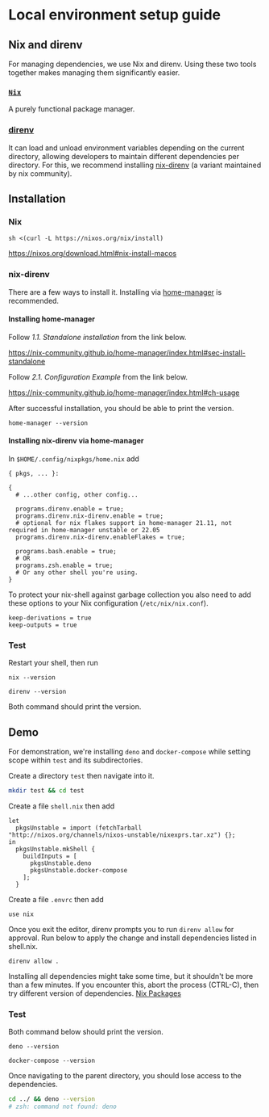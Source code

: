 # Local environment setup guide

## Nix and direnv

For managing dependencies, we use Nix and direnv. Using these two tools together makes managing them
significantly easier.

### [`Nix`](https://nixos.org/)

A purely functional package manager.

### [direnv](https://direnv.net/)

It can load and unload environment variables depending on the current directory, allowing developers to maintain different dependencies per directory. For this, we recommend
installing [nix-direnv](https://github.com/nix-community/nix-direnv) (a variant maintained by nix
community).

## Installation

### Nix

```
sh <(curl -L https://nixos.org/nix/install)
```

https://nixos.org/download.html#nix-install-macos

### nix-direnv

There are a few ways to install it. Installing via
[home-manager](https://nix-community.github.io/home-manager) is recommended.

#### Installing home-manager

Follow _1.1. Standalone installation_ from the link below.

https://nix-community.github.io/home-manager/index.html#sec-install-standalone

Follow _2.1. Configuration Example_ from the link below.

https://nix-community.github.io/home-manager/index.html#ch-usage

After successful installation, you should be able to print the version.

```
home-manager --version
```

#### Installing nix-direnv via home-manager

In `$HOME/.config/nixpkgs/home.nix` add

```
{ pkgs, ... }:

{
  # ...other config, other config...

  programs.direnv.enable = true;
  programs.direnv.nix-direnv.enable = true;
  # optional for nix flakes support in home-manager 21.11, not required in home-manager unstable or 22.05
  programs.direnv.nix-direnv.enableFlakes = true;

  programs.bash.enable = true;
  # OR
  programs.zsh.enable = true;
  # Or any other shell you're using.
}
```

To protect your nix-shell against garbage collection you also need to add these options to your Nix
configuration (`/etc/nix/nix.conf`).

```
keep-derivations = true
keep-outputs = true
```

### Test

Restart your shell, then run

```
nix --version
```

```
direnv --version
```

Both command should print the version.

## Demo

For demonstration, we're installing `deno` and `docker-compose` while setting scope within `test` and its subdirectories.

Create a directory `test` then navigate into it.

```bash
mkdir test && cd test
```

Create a file `shell.nix` then add

```
let
  pkgsUnstable = import (fetchTarball "http://nixos.org/channels/nixos-unstable/nixexprs.tar.xz") {};
in
  pkgsUnstable.mkShell {
    buildInputs = [
      pkgsUnstable.deno
      pkgsUnstable.docker-compose
    ];
  }
```

Create a file `.envrc` then add

```
use nix
```

Once you exit the editor, direnv prompts you to run `direnv allow` for approval. Run below to apply
the change and install dependencies listed in shell.nix.

```
direnv allow .
```

Installing all dependencies might take some time, but it shouldn't be more than a few minutes.
If you encounter this, abort the process (CTRL-C), then try different version of dependencies. [Nix Packages](https://search.nixos.org/packages)

### Test

Both command below should print the version.

```
deno --version
```

```
docker-compose --version
```

Once navigating to the parent directory, you should lose access to the dependencies.

```bash
cd ../ && deno --version
# zsh: command not found: deno
```
